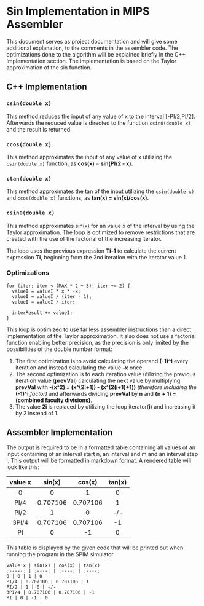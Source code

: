 # Sin Implementation in MIPS Assembler

This document serves as project documentation and will give some additional explanation, to the comments in the assembler code.
The optimizations done to the algorithm will be explained briefly in the C++ Implementation section. The implementation is based on the Taylor approximation of the sin function.

## C++ Implementation

### ``csin(double x)``
This method reduces the input of any value of x to the interval [-PI/2,PI/2]. Afterwards the reduced value is directed to the function
``csin0(double x)`` and the result is returned.

### ``ccos(double x)``
This method approximates the input of any value of x utilizing the ``csin(double x)`` function, as **cos(x) = sin(PI/2 - x)**.

### ``ctan(double x)``
This method approximates the tan of the input utilizing the ``csin(double x)`` and ``ccos(double x)`` functions, as **tan(x) = sin(x)/cos(x)**.

### ``csin0(double x)``
This method approximates sin(x) for an value x of the interval
 by using the Taylor approximation. The loop is optimized to
remove restrictions that are created with the use of the factorial of the increasing iterator.

The loop uses the previous expression **Ti-1** to calculate the current expression **Ti**, beginning from the 2nd iteration with the iterator
value 1.

### Optimizations
```
for (iter; iter < (MAX * 2 + 3); iter += 2) {
  valueI = valueI * x * -x;
  valueI = valueI / (iter - 1);
  valueI = valueI / iter;

  interResult += valueI;
}
```

This loop is optimized to use far less assembler instructions than a direct implementation of the Taylor approximation. It also does
not use a factorial function enabling better precision, as the precision is only limited by the possibilities of the double number format:

1. The first optimization is to avoid calculating the operand **(-1)^i** every iteration and instead calculating the value **-x** once.
2. The second optimization is to each iteration value utilizing the previous iteration value (**prevVal**) calculating the next value
 by multiplying **prevVal** with **-(x^2) = (x^(2i+1)) - (x^(2(i+1)+1))** *(therefore including the* **(-1)^i** *factor)* and afterwards
 dividing **prevVal** by **n** and **(n + 1) = (combined faculty divisions)**.
3. The value **2i** is replaced by utilizing the loop iterator(**i**) and increasing it by 2 instead of 1.


## Assembler Implementation
The output is required to be in a formatted table containing all values of an input containing of an interval start n, an interval end m and
an interval step i. This output will be formatted in markdown format. A rendered table will look like this:

value x | sin(x) | cos(x) | tan(x)
:-----: | :----: | :----: | :----:
0 | 0 | 1 | 0
PI/4 | 0.707106 | 0.707106 | 1
PI/2 | 1 | 0 | -/-
3PI/4 | 0.707106 | 0.707106 | -1
PI | 0 | -1 | 0

This table is displayed by the given code that will be printed out when running the program in the SPIM simulator
```
value x | sin(x) | cos(x) | tan(x)
:-----: | :----: | :----: | :----:
0 | 0 | 1 | 0
PI/4 | 0.707106 | 0.707106 | 1
PI/2 | 1 | 0 | -/-
3PI/4 | 0.707106 | 0.707106 | -1
PI | 0 | -1 | 0
```
